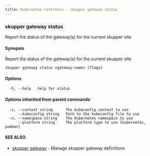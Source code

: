 ```yaml
---
title: kubernetes-reference - skupper gateway status
---
```

### skupper gateway status

Report the status of the gateway(s) for the current skupper site

#### Synopsis

Report the status of the gateway(s) for the current skupper site

```
skupper gateway status <gateway-name> [flags]
```

#### Options

```
  -h, --help   help for status
```

#### Options inherited from parent commands

```
  -c, --context string      The kubeconfig context to use
      --kubeconfig string   Path to the kubeconfig file to use
  -n, --namespace string    The Kubernetes namespace to use
      --platform string     The platform type to use [kubernetes, podman]
```

#### SEE ALSO

* [skupper gateway](skupper_gateway.html)	 - Manage skupper gateway definitions

<!-- ###### Auto generated by spf13/cobra on 25-Jan-2024
 -->